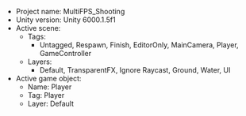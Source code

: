 <!-- UNITY CODE ASSIST INSTRUCTIONS START -->
- Project name: MultiFPS_Shooting
- Unity version: Unity 6000.1.5f1
- Active scene:
  - Tags:
    - Untagged, Respawn, Finish, EditorOnly, MainCamera, Player, GameController
  - Layers:
    - Default, TransparentFX, Ignore Raycast, Ground, Water, UI
- Active game object:
  - Name: Player
  - Tag: Player
  - Layer: Default
<!-- UNITY CODE ASSIST INSTRUCTIONS END -->